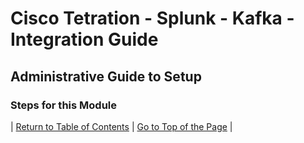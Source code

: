 # Cisco Tetration - Splunk - Kafka - Integration Guide
  
## Administrative Guide to Setup

### Steps for this Module  





| [Return to Table of Contents](https://onstakinc.github.io/tetration-splunk-kafka/labguide/) | [Go to Top of the Page](https://onstakinc.github.io/tetration-splunk-kafka/labguide/admin/) | 